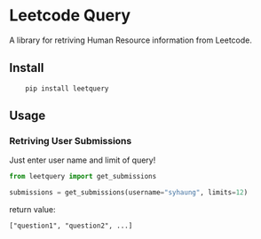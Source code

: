 # Leetcode Query
A library for retriving Human Resource information from Leetcode.

## Install
``` shell
    pip install leetquery
```
## Usage
### Retriving User Submissions
Just enter user name and limit of query!
``` python
from leetquery import get_submissions

submissions = get_submissions(username="syhaung", limits=12)
```
return value:
```
["question1", "question2", ...]
```